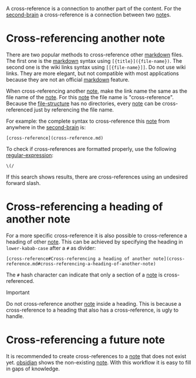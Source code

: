 A cross-reference is a connection to another part of the content.
For the [second-brain](second-brain.md) a cross-reference is a connection between two [note](note.md)s.

# Cross-referencing another note

There are two popular methods to cross-reference other [markdown](markdown.md) files.
The first one is the [markdown](markdown.md) syntax using `[{title}]({file-name})`.
The second one is the wiki links syntax using `[[{file-name}]]`.
Do not use wiki links.
They are more elegant, but not compatible with most applications because they are not an official [markdown](markdown.md) feature.

When cross-referencing another [note](note.md), make the link name the same as the file name of the [note](note.md).
For this [note](note.md) the file name is "cross-reference".
Because the [file-structure](file-structure.md) has no directories, every [note](note.md) can be cross-referenced just by referencing the file name.

For example: the complete syntax to cross-reference this [note](note.md) from anywhere in the [second-brain](second-brain.md) is: 

```
[cross-reference](cross-reference.md)
```

To check if cross-references are formatted properly, use the following [regular-expression](regular-expression.md):

```regex
\(/
```

If this search shows results, there are cross-references using an undesired forward slash.

# Cross-referencing a heading of another note

For a more specific cross-reference it is also possible to cross-reference a heading of other [note](note.md).
This can be achieved by specifying the heading in `lower-kabab-case` after a `#` as divider:

```
[cross-reference#Cross-referencing a heading of another note](cross-reference.md#cross-referencing-a-heading-of-another-note)
```

The `#` hash character can indicate that only a section of a [note](note.md) is cross-referenced.

> [!IMPORTANT]
> Do not cross-reference another [note](note.md) inside a heading.
> This is because a cross-reference to a heading that also has a cross-reference, is ugly to handle.

# Cross-referencing a future note

It is recommended to create cross-references to a [note](note.md) that does not exist yet.
[obsidian](obsidian.md) shows the non-existing [note](note.md).
With this workflow it is easy to fill in gaps of knowledge.
